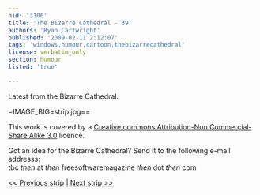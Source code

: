 ```yaml
---
nid: '3106'
title: 'The Bizarre Cathedral - 39'
authors: 'Ryan Cartwright'
published: '2009-02-11 2:12:07'
tags: 'windows,humour,cartoon,thebizarrecathedral'
license: verbatim_only
section: humour
listed: 'true'

---
```

Latest from the Bizarre Cathedral.

<!--break-->

=IMAGE_BIG=strip.jpg==

This work is covered by a [Creative commons Attribution-Non Commercial-Share Alike 3.0](http://creativecommons.org/licenses/by-nc-sa/3.0/) licence.

Got an idea for the Bizarre Cathedral? Send it to the following e-mail addresss:  
tbc _then_ at _then_ freesoftwaremagazine _then_ dot _then_ com

[<< Previous strip](http://www.freesoftwaremagazine.com/columns/bizarre_cathedral_38) | [Next strip >>](http://www.freesoftwaremagazine.com/columns/bizarre_cathedral_40)